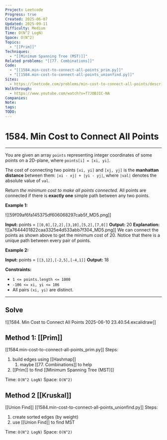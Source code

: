 ```yaml
---
Project: Leetcode
Progress: true
Created: 2025-06-07
Updated: 2025-09-11
Difficulty: Medium
Time: O(N^2 LogN)
Space: O(N^2)
Topics:
  - "[[Prim]]"
Techniques:
  - "[[Minimum Spanning Tree (MST)]]"
Related problems: "[[77. Combinations]]"
Code:
  - "[[1584.min-cost-to-connect-all-points_prim.py]]"
  - "[[1584.min-cost-to-connect-all-points_unionfind.py]]"
Sites:
  - https://leetcode.com/problems/min-cost-to-connect-all-points/description/
Walkthrough:
  - https://www.youtube.com/watch?v=f7JOBJIC-NA
Companies:
Note:
tags:
TODO:
---
```

# 1584. Min Cost to Connect All Points
---
You are given an array `points` representing integer coordinates of some points on a 2D-plane, where `points[i] = [xi, yi]`.

The cost of connecting two points `[xi, yi]` and `[xj, yj]` is the **manhattan distance** between them: `|xi - xj| + |yi - yj|`, where `|val|` denotes the absolute value of `val`.

Return _the minimum cost to make all points connected._ All points are connected if there is **exactly one** simple path between any two points.

**Example 1:**

![[59f09af6fa145375df606068297cab5f_MD5.png]]

**Input:** points = `[[0,0],[2,2],[3,10],[5,2],[7,0]]`
**Output:** 20
**Explanation:** 
![[a7644401822caa3325e4d533abb7f304_MD5.png]]
We can connect the points as shown above to get the minimum cost of 20.
Notice that there is a unique path between every pair of points.

**Example 2:**

**Input:** points = `[[3,12],[-2,5],[-4,1]]`
**Output:** 18

**Constraints:**

- `1 <= points.length <= 1000`
- `-106 <= xi, yi <= 106`
- All pairs `(xi, yi)` are distinct.

---
## Solve

![[1584. Min Cost to Connect All Points 2025-06-10 23.40.54.excalidraw]]
## Method 1: [[Prim]]
[[1584.min-cost-to-connect-all-points_prim.py]]
Steps:
1. build edges using [[Hashmap]]
	1. maybe [[77. Combinations]] to help
2. [[Prim]] to find [[Minimum Spanning Tree (MST)]]

Time: `O(N^2 LogN)`
Space: `O(N^2)`


## Method 2 [[Kruskal]] 
[[Union Find]]
[[1584.min-cost-to-connect-all-points_unionfind.py]]
Steps:
1. create sorted edges (by weight)
2. use [[Union Find]] to find MST

Time: `O(N^2 LogN)`
Space: `O(N^2)`
